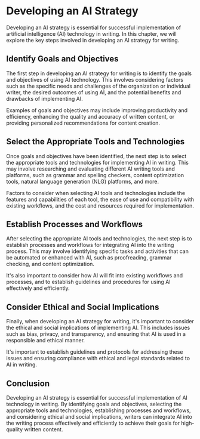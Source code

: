 Developing an AI Strategy
================================================================

Developing an AI strategy is essential for successful implementation of artificial intelligence (AI) technology in writing. In this chapter, we will explore the key steps involved in developing an AI strategy for writing.

Identify Goals and Objectives
-----------------------------

The first step in developing an AI strategy for writing is to identify the goals and objectives of using AI technology. This involves considering factors such as the specific needs and challenges of the organization or individual writer, the desired outcomes of using AI, and the potential benefits and drawbacks of implementing AI.

Examples of goals and objectives may include improving productivity and efficiency, enhancing the quality and accuracy of written content, or providing personalized recommendations for content creation.

Select the Appropriate Tools and Technologies
---------------------------------------------

Once goals and objectives have been identified, the next step is to select the appropriate tools and technologies for implementing AI in writing. This may involve researching and evaluating different AI writing tools and platforms, such as grammar and spelling checkers, content optimization tools, natural language generation (NLG) platforms, and more.

Factors to consider when selecting AI tools and technologies include the features and capabilities of each tool, the ease of use and compatibility with existing workflows, and the cost and resources required for implementation.

Establish Processes and Workflows
---------------------------------

After selecting the appropriate AI tools and technologies, the next step is to establish processes and workflows for integrating AI into the writing process. This may involve identifying specific tasks and activities that can be automated or enhanced with AI, such as proofreading, grammar checking, and content optimization.

It's also important to consider how AI will fit into existing workflows and processes, and to establish guidelines and procedures for using AI effectively and efficiently.

Consider Ethical and Social Implications
----------------------------------------

Finally, when developing an AI strategy for writing, it's important to consider the ethical and social implications of implementing AI. This includes issues such as bias, privacy, and transparency, and ensuring that AI is used in a responsible and ethical manner.

It's important to establish guidelines and protocols for addressing these issues and ensuring compliance with ethical and legal standards related to AI in writing.

Conclusion
----------

Developing an AI strategy is essential for successful implementation of AI technology in writing. By identifying goals and objectives, selecting the appropriate tools and technologies, establishing processes and workflows, and considering ethical and social implications, writers can integrate AI into the writing process effectively and efficiently to achieve their goals for high-quality written content.
